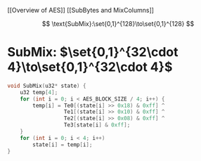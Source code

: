 
[[Overview of AES]]
[[SubBytes and MixColumns]]

$$
\text{SubMix}:\set{0,1}^{128}\to\set{0,1}^{128}
$$

# SubMix: $\set{0,1}^{32\cdot 4}\to\set{0,1}^{32\cdot 4}$

```c
void SubMix(u32* state) {
	u32 temp[4];
	for (int i = 0; i < AES_BLOCK_SIZE / 4; i++) {
		temp[i] = Te0[(state[i] >> 0x18) & 0xff] ^
				  Te1[(state[i] >> 0x10) & 0xff] ^
				  Te2[(state[i] >> 0x08) & 0xff] ^
				  Te3[state[i] & 0xff];
	}
	for (int i = 0; i < 4; i++) 
		state[i] = temp[i];
}
```



